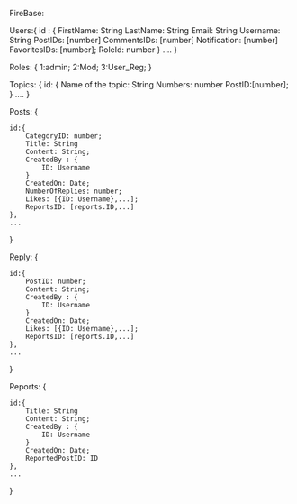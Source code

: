 FireBase:

Users:{
    id : {
        FirstName: String
        LastName: String
        Email: String
        Username: String
        PostIDs: [number]
        CommentsIDs: [number]
        Notification:  [number]
        FavoritesIDs: [number];
        RoleId: number
    }
    ....
}

Roles: {
    1:admin;
    2:Mod;
    3:User_Reg;
}

Topics: {
    id: {
        Name of the topic: String
        Numbers: number
        PostID:[number];
    }
    ....
}

Posts: {

    id:{
        CategoryID: number;
        Title: String
        Content: String;
        CreatedBy : {
            ID: Username
        }
        CreatedOn: Date;
        NumberOfReplies: number;
        Likes: [{ID: Username},...];
        ReportsID: [reports.ID,...]
    },
    ...
}

Reply: {
    
    id:{
        PostID: number;
        Content: String;
        CreatedBy : {
            ID: Username
        }
        CreatedOn: Date;
        Likes: [{ID: Username},...];
        ReportsID: [reports.ID,...]
    },
    ...
}


Reports: {

    id:{
        Title: String
        Content: String;
        CreatedBy : {
            ID: Username
        }
        CreatedOn: Date;
        ReportedPostID: ID
    },
    ...
}
